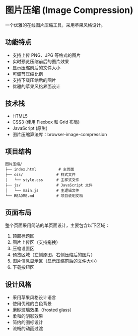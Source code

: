 # 图片压缩 (Image Compression)

一个优雅的在线图片压缩工具，采用苹果风格设计。

## 功能特点

- 支持上传 PNG、JPG 等格式的图片
- 实时预览压缩前后的图片效果
- 显示压缩前后的文件大小
- 可调节压缩比例
- 支持下载压缩后的图片
- 优雅的苹果风格界面设计

## 技术栈

- HTML5
- CSS3 (使用 Flexbox 和 Grid 布局)
- JavaScript (原生)
- 图片压缩算法库：browser-image-compression

## 项目结构

```
图片压缩/
├── index.html          # 主页面
├── css/               # 样式文件
│   └── style.css      # 主样式文件
├── js/                # JavaScript 文件
│   └── main.js        # 主逻辑文件
└── README.md          # 项目说明文档
```

## 页面布局

整个页面采用简洁的单页面设计，主要包含以下区域：

1. 顶部标题区
2. 图片上传区（支持拖拽）
3. 压缩设置区
4. 预览区域（左侧原图，右侧压缩后的图片）
5. 图片信息显示区（显示压缩前后的文件大小）
6. 下载按钮区

## 设计风格

- 采用苹果风格设计语言
- 使用优雅的白色背景
- 磨砂玻璃效果（frosted glass）
- 柔和的阴影效果
- 简约的图标设计
- 流畅的动画过渡 